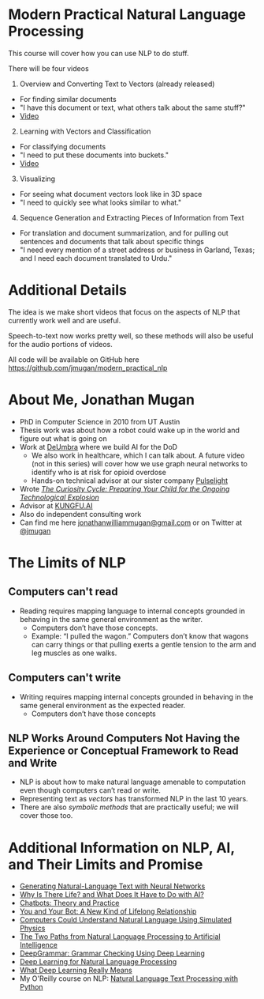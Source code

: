 # Modern Practical Natural Language Processing

This course will cover how you can use NLP to do stuff.

There will be four videos
1. Overview and Converting Text to Vectors (already released)
  * For finding similar documents
  * "I have this document or text, what others talk about the same stuff?"
  * [Video](https://www.youtube.com/watch?v=aiHB7Ap9wF4)
2. Learning with Vectors and Classification
  * For classifying documents
  * "I need to put these documents into buckets."
  * [Video](https://www.youtube.com/watch?v=fb4L_1QuIo0&fbclid)
3. Visualizing
  * For seeing what document vectors look like in 3D space
  * "I need to quickly see what looks similar to what."
4. Sequence Generation and Extracting Pieces of Information from Text
  * For translation and document summarization, and for pulling out sentences and documents that talk about specific things
  * "I need every mention of a street address or business in Garland, Texas; and I need each document translated to Urdu."


# Additional Details

The idea is we make short videos that focus on the aspects of NLP that currently work well and are useful.

Speech-to-text now works pretty well, so these methods will also be useful for the audio portions of videos.

All code will be available on GitHub here https://github.com/jmugan/modern_practical_nlp

# About Me, Jonathan Mugan
* PhD in Computer Science in 2010 from UT Austin
* Thesis work was about how a robot could wake up in the world and figure out what is going on
* Work at [DeUmbra](https://deumbra.com/) where we build AI for the DoD
  * We also work in healthcare, which I can talk about. A future video (not in this series) will cover how we use graph neural networks to identify who is at risk for opioid overdose
  * Hands-on technical advisor at our sister company [Pulselight](https://www.pulselight.com/)
* Wrote [*The Curiosity Cycle: Preparing Your Child for the Ongoing Technological Explosion*](http://www.jonathanmugan.com/CuriosityCycle/)
* Advisor at [KUNGFU.AI](https://www.kungfu.ai/)
* Also do independent consulting work
* Can find me here jonathanwilliammugan@gmail.com or on Twitter at [@jmugan](https://twitter.com/jmugan)

# The Limits of NLP
## Computers can't read
* Reading requires mapping language to internal concepts grounded in behaving in the same general environment as the writer.
  * Computers don’t have those concepts.
  * Example: “I pulled the wagon.” Computers don’t know that wagons can carry things or that pulling exerts a gentle tension to the arm and leg muscles as one walks.

## Computers can't write
* Writing requires mapping internal concepts grounded in behaving in the same general environment as the expected reader.
  * Computers don’t have those concepts

## NLP Works Around Computers Not Having the Experience or Conceptual Framework to Read and Write
* NLP is about how to make natural language amenable to computation even though computers can’t read or write.
* Representing text as *vectors* has transformed NLP in the last 10 years.
* There are also *symbolic methods* that are practically useful; we will cover those too.

# Additional Information on NLP, AI, and Their Limits and Promise
* [Generating Natural-Language Text with Neural Networks](https://medium.com/@jmugan/generating-natural-language-text-with-neural-networks-e983bb48caad)
* [Why Is There Life? and What Does It Have to Do with AI?](https://towardsdatascience.com/why-is-there-life-and-what-does-it-have-to-do-with-ai-2195ac91532f)
* [Chatbots: Theory and Practice](https://medium.com/intuitionmachine/chatbots-theory-and-practice-3274f7e6d648)
* [You and Your Bot: A New Kind of Lifelong Relationship](https://chatbotsmagazine.com/you-and-your-bot-a-new-kind-of-lifelong-relationship-6a9649feeb71)
* [Computers Could Understand Natural Language Using Simulated Physics](https://chatbotslife.com/computers-could-understand-natural-language-using-simulated-physics-26e9706013da)
* [The Two Paths from Natural Language Processing to Artificial Intelligence](https://medium.com/intuitionmachine/the-two-paths-from-natural-language-processing-to-artificial-intelligence-d5384ddbfc18)
* [DeepGrammar: Grammar Checking Using Deep Learning](https://www.linkedin.com/pulse/deep-grammar-checking-using-learning-jonathan-mugan)
* [Deep Learning for Natural Language Processing](https://www.linkedin.com/pulse/deep-learning-natural-language-processing-jonathan-mugan)
* [What Deep Learning Really Means](https://www.linkedin.com/pulse/20141114065942-42285562-what-deep-learning-really-means)
* My O'Reilly course on NLP: [Natural Language Text Processing with Python](http://shop.oreilly.com/product/0636920061007.do)
